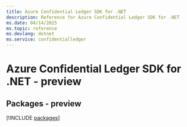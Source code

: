 ```yaml
---
title: Azure Confidential Ledger SDK for .NET
description: Reference for Azure Confidential Ledger SDK for .NET
ms.date: 04/14/2025
ms.topic: reference
ms.devlang: dotnet
ms.service: confidentialledger
---
```

# Azure Confidential Ledger SDK for .NET - preview
## Packages - preview
[!INCLUDE [packages](confidential-ledger-index.md)]